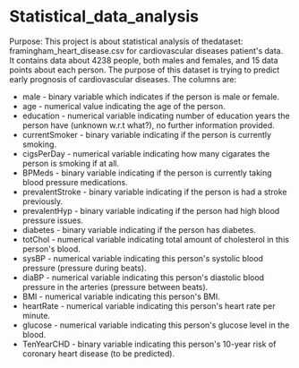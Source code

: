 # Statistical_data_analysis

<ind>Purpose:</ind> This project is about statistical analysis of thedataset: framingham_heart_disease.csv for cardiovascular diseases patient's data.<br>
It contains data about 4238 people, both males and females, and 15 data points about each person. The purpose of this dataset is trying to predict early prognosis of cardiovascular diseases. The columns are:

* male - binary variable which indicates if the person is male or female.
* age - numerical value indicating the age of the person.
* education - numerical variable indicating number of education years the person have (unknown w.r.t what?), no further information provided.
* currentSmoker - binary variable indicating if the person is currently smoking.
* cigsPerDay - numerical variable indicating how many cigarates the person is smoking if at all.
* BPMeds - binary variable indicating if the person is currently taking blood pressure medications.
* prevalentStroke - binary variable indicating if the person is had a stroke previously.
* prevalentHyp - binary variable indicating if the person had high blood pressure issues.
* diabetes - binary variable indicating if the person has diabetes.
* totChol - numerical variable indicating total amount of cholesterol in this person's blood.
* sysBP - numerical variable indicating this person's systolic blood pressure (pressure during beats).
* diaBP - numerical variable indicating this person's diastolic blood pressure in the arteries (pressure between beats).
* BMI - numerical variable indicating this person's BMI.
* heartRate - numerical variable indicating this person's heart rate per minute.
* glucose - numerical variable indicating this person's glucose level in the blood.
* TenYearCHD - binary variable indicating this person's 10-year risk of coronary heart disease (to be predicted).
